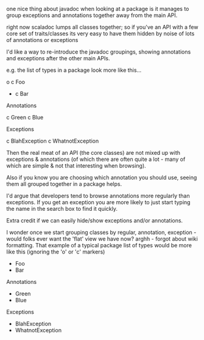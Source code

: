 one nice thing about javadoc when looking at a package is it manages to group exceptions and annotations together away from the main API.

right now scaladoc lumps all classes together; so if you've an API with a few core set of traits/classes its very easy to have them hidden by noise of lots of annotations or exceptions

I'd like a way to re-introduce the javadoc groupings, showing annotations and exceptions after the other main APIs.

e.g. the list of types in a package look more like this...


o c Foo
- c Bar

Annotations

c Green
c Blue

Exceptions

c BlahException
c WhatnotException



Then the real meat of an API (the core classes) are not mixed up with exceptions & annotations (of which there are often quite a lot - many of which are simple & not that interesting when browsing).

Also if you know you are choosing which annotation you should use, seeing them all grouped together in a package helps.

I'd argue that developers tend to browse annotations more regularly than exceptions. If you get an exception you are more likely to just start typing the name in the search box to find it quickly.

Extra credit if we can easily hide/show exceptions and/or annotations. 

I wonder once we start grouping classes by regular, annotation, exception - would folks ever want the 'flat' view we have now?
arghh - forgot about wiki formatting. That example of a typical package list of types would be more like this (ignoring the 'o' or 'c' markers)

 * Foo 
 * Bar

Annotations

 * Green
 * Blue

Exceptions

 * BlahException
 * WhatnotException
